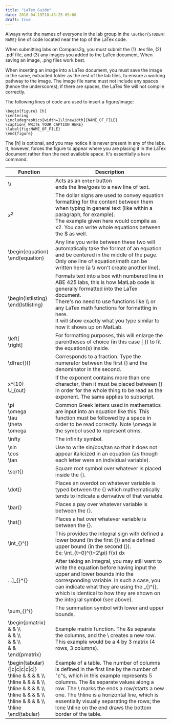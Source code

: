 ```yaml
---
title: "LaTex_Guide"
date: 2018-04-19T10:43:25-05:00
draft: true
---
```


Always write the names of everyone in the lab group in the `\author{STUDENT NAME}` line of code located near the top of the LaTex code.  

When submitting labs on Compass2g, you must submit the (1) .tex file, (2) .pdf file, and (3) any images you added to the LaTex document. When saving an image, .png files work best.

When inserting an image into a LaTex document, you must save the image in the same, extracted folder as the rest of the lab files, to ensure a working pathway to the image. The image file name must not include any spaces (hence the underscores); if there are spaces, the LaTex file will not compile correctly.

The following lines of code are used to insert a figure/image:

```
\begin{figure} [h]
\centering
\includegraphics[width=1\linewidth]{NAME_OF_FILE}
\caption{ WRITE YOUR CAPTION HERE}
\label{fig:NAME_OF_FILE}
\end{figure}
```

The [h] is optional, and you may notice it is never present in any of the labs. It, however, forces the figure to appear where you are placing it in the LaTex document rather than the next available space. It's essentially a `here` command.

|Function | Description |
| ------- | ----------- |
| \\\\ | Acts as an `enter` button <br> ends the line/goes to a new line of text. |
|$x^2$|The dollar signs are used to convey equation formatting for the content between them when typing in general text (like within a paragraph, for example). <br> The example given here would compile as x2. You can write whole equations between the $ as well.|
|\begin{equation} <br> \end{equation}|Any line you write between these two will automatically take the format of an equation and be centered in the middle of the page. <br> Only one line of equation/math can be written here (a \\\\ won't create another line).|
|\begin{lstlisting} <br> \end{lstlisting}|Formats text into a box with numbered line in ABE 425 labs, this is how MatLab code is generally formatted into the LaTex document. <br> There's no need to use functions like \\\\ or any LaTex math functions for formatting in here. <br> It will show exactly what you type similar to how it shows up on MatLab.|
|\left[ <br> \right]|For formatting purposes, this will enlarge the parentheses of choice (in this case [ ]) to fit the equation(s) inside.|
|\dfrac{}{}|Corresponds to a fraction. Type the numerator between the first {} and the denominator in the second.|
|x^{10} <br> U_{out}|If the exponent contains more than one character, then it must be placed between {} in order for the whole thing to be read as the exponent. The same applies to subscript.|
|\pi <br> \omega <br> \tau <br> \theta <br> \omega|Common Greek letters used in mathematics are input into an equation like this. This function must be followed by a space in order to be read correctly. Note \omega is the symbol used to represent ohms.|
|\infty|The infinity symbol.|
|\sin <br> \cos <br> \tan|Use to write sin/cos/tan so that it does not appear italicized in an equation (as though each letter were an individual variable).|
|\sqrt{}|Square root symbol over whatever is placed inside the {}.|
|\dot{}|Places an overdot on whatever variable is typed between the {} which mathematically tends to indicate a derivative of that variable.|
|\bar{}|Places a pay over whatever variable is between the {}.|
|\hat{}|Places a hat over whatever variable is between the {}.|
|\int_{}^{}|This provides the integral sign with defined a lower bound (in the first {}) and a defined upper bound (in the second {}). <br> Ex: \int_{t=0}^{t=2\pi} f(x) dx|
|...]_{}*{}|After taking an integral, you may still want to write the equation before having input the upper and lower bounds into the corresponding variable. In such a case, you can indicate what they are using the _{}^{}, which is identical to how they are shown on the integral symbol (see above).|
|\sum_{}^{}|The summation symbol with lower and upper bounds.|
|\begin{pmatrix} <br> & & \\\\ <br> & & \\\\ <br> & & \\\\ <br> & & <br> \end{pmatrix}|Example matrix function. The &s separate the columns, and the \\ creates a new row. This example would be a 4 by 3 matrix (4 rows, 3 columns).|
|\begin{tabular}{\|c\|c\|c\|c\|c\|} <br> \hline & & & & \\\\ <br> \hline & & & & \\\\ <br> \hline & & & & \\\\ <br> \hline & & & & \\\\ <br> \hline & & & & \\\\ <br> \hline <br> \end{tabular} | Example of a table. The number of columns is defined in the first line by the number of "c"s, which in this example represents 5 columns. The &s separate values along a row. The \\ marks the ends a row/starts a new one. The \hline is a horizontal line, which is essentially visually separating the rows; the lone \hline on the end draws the bottom border of the table.|
